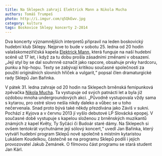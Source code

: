 ```yaml
---
title: Na Sklepech zahrají Elektrick Mann a Nikola Mucha
authors: Tomáš Trumpeš
photo: http://i.imgur.com/q5QkEwv.jpg
category: kultura
tags: Boskovice Sklepy koncerty 2-2014
---
```


Dva koncerty významnějších interpretů připravil na leden boskovický hudební klub Sklepy. Nejprve to bude v sobotu 25. ledna od 20 hodin valašskomeziříčská kapela [Elektrick Mann][mann], která funguje na naší hudební scéně už 17 let, i když za tu dobu prošla zásadními změnami v obsazení. „Její styl by se dal souhrnně označit jako rapcore, obsahuje prvky hardcoru, punku a hip-hopu. Texty se zabývají kritikou současné společnosti za použití originálních slovních hříček a vulgarit,“ popsal člen dramaturgické rady Sklepů Jan Bařinka.

V pátek 31. ledna zahraje od 20 hodin na Sklepech brněnská femipunková zpěvačka [Nikola Mucha][mucha]. Ta vystupuje od svých patnácti let a byla již ozdobou mnoha undergroundových akcí. „Původně vystupovala vždy sama s kytarou, pro ostré slovo nešla nikdy daleko a vůbec se u toho nečervenala. Snad proto bývá také někdy přezdívána jako Záviš v sukni. Pochází z Kyjova a v červnu 2013 jí vyšlo debutové LP Slovácká epopej. V současné době vystupuje s kapelou složenou z brněnských muzikantů známých z kapel Květy, Ty Syčáci či Budoár staré dámy. Na Sklepech si ovšem tentokrát vychutnáme její sólový koncert,“ uvedl Jan Bařinka, který vytváří hudební program Sklepů nově společně s místním kytaristou Lukášem Koudelkou, částečně se na programu Sklepů podílí i jejich provozovatel Jakub Zemánek. O filmovou část programu se stará student Jan Kárl.

[mucha]: http://bandzone.cz/mucha
[mann]: http://www.elektrickmann.com